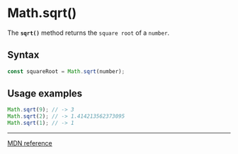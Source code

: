 # Math.sqrt()

The **`sqrt()`** method returns the `square root` of a `number`.

## Syntax

```js
const squareRoot = Math.sqrt(number);
```

## Usage examples

```js
Math.sqrt(9); // -> 3
Math.sqrt(2); // -> 1.414213562373095
Math.sqrt(1); // -> 1
```

---

[MDN reference](https://developer.mozilla.org/en-US/docs/Web/JavaScript/Reference/Global_Objects/Math/sqrt)
